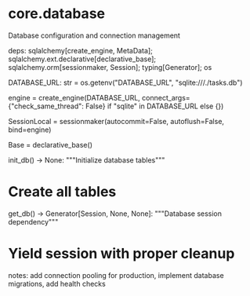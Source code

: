 # core.database
Database configuration and connection management

deps: sqlalchemy[create_engine, MetaData]; sqlalchemy.ext.declarative[declarative_base]; sqlalchemy.orm[sessionmaker, Session]; typing[Generator]; os

DATABASE_URL: str = os.getenv("DATABASE_URL", "sqlite:///./tasks.db")

engine = create_engine(DATABASE_URL, connect_args={"check_same_thread": False} if "sqlite" in DATABASE_URL else {})

SessionLocal = sessionmaker(autocommit=False, autoflush=False, bind=engine)

Base = declarative_base()

init_db() -> None:
  """Initialize database tables"""
  # Create all tables

get_db() -> Generator[Session, None, None]:
  """Database session dependency"""
  # Yield session with proper cleanup

notes: add connection pooling for production, implement database migrations, add health checks